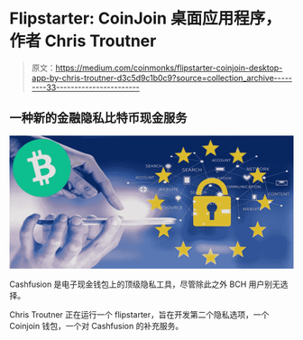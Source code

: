 # Flipstarter: CoinJoin 桌面应用程序，作者 Chris Troutner

> 原文：<https://medium.com/coinmonks/flipstarter-coinjoin-desktop-app-by-chris-troutner-d3c5d9c1b0c9?source=collection_archive---------33----------------------->

## 一种新的金融隐私比特币现金服务

![](img/8b30767e20c0372929d610345e6a7ba6.png)

Cashfusion 是电子现金钱包上的顶级隐私工具，尽管除此之外 BCH 用户别无选择。

Chris Troutner 正在运行一个 flipstarter，旨在开发第二个隐私选项，一个 Coinjoin 钱包，一个对 Cashfusion 的补充服务。